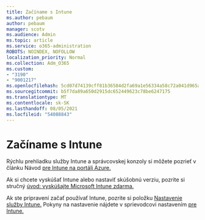 ```yaml
---
title: Začíname s Intune
ms.author: pebaum
author: pebaum
manager: scotv
ms.audience: Admin
ms.topic: article
ms.service: o365-administration
ROBOTS: NOINDEX, NOFOLLOW
localization_priority: Normal
ms.collection: Adm_O365
ms.custom:
- "3190"
- "9001217"
ms.openlocfilehash: 5cd07d74139cff81b36504d2fa69a1e56334a58c72a041d965a1d80c55ee3d7e
ms.sourcegitcommit: b5f7da89a650d2915dc652449623c78be6247175
ms.translationtype: MT
ms.contentlocale: sk-SK
ms.lasthandoff: 08/05/2021
ms.locfileid: "54088843"
---
```

# <a name="getting-started-with-intune"></a>Začíname s Intune

Rýchlu prehliadku služby Intune a správcovskej konzoly si môžete pozrieť v článku Návod [pre Intune na portáli Azure.](https://docs.microsoft.com/mem/intune/fundamentals/tutorial-walkthrough-endpoint-manager)

Ak si chcete vyskúšať Intune alebo nastaviť skúšobnú verziu, pozrite si stručný [úvod: vyskúšajte Microsoft Intune zdarma.](https://docs.microsoft.com/intune/fundamentals/free-trial-sign-up)

Ak ste pripravení začať používať Intune, pozrite si položku [Nastavenie služby Intune.](https://docs.microsoft.com/mem/intune/fundamentals/setup-steps) Pokyny na nastavenie nájdete v sprievodcovi nastavením [pre Intune.](https://admin.microsoft.com/AdminPortal/Home?ref=/modernonboarding/intunesetupguide)